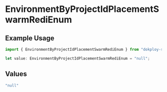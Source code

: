 # EnvironmentByProjectIdPlacementSwarmRediEnum

## Example Usage

```typescript
import { EnvironmentByProjectIdPlacementSwarmRediEnum } from "dokploy-sdk/models/operations";

let value: EnvironmentByProjectIdPlacementSwarmRediEnum = "null";
```

## Values

```typescript
"null"
```
